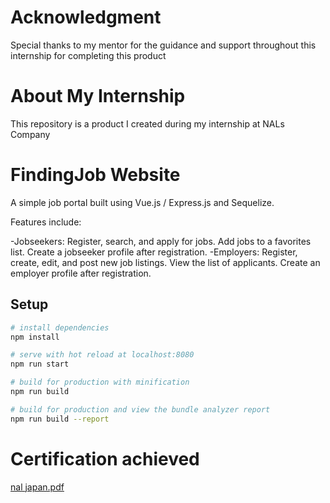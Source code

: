 # Acknowledgment
Special thanks to my mentor for the guidance and support throughout this internship for completing this product

# About My Internship
This repository is a product I created during my internship at NALs Company

# FindingJob Website

A simple job portal built using Vue.js / Express.js and Sequelize.

Features include:

-Jobseekers:
  Register, search, and apply for jobs.
  Add jobs to a favorites list.
  Create a jobseeker profile after registration.
-Employers:
  Register, create, edit, and post new job listings.
  View the list of applicants.
  Create an employer profile after registration.
  
## Setup

```bash
# install dependencies
npm install

# serve with hot reload at localhost:8080
npm run start

# build for production with minification
npm run build

# build for production and view the bundle analyzer report
npm run build --report
```
# Certification achieved
[nal japan.pdf](https://github.com/user-attachments/files/18283479/nal.japan.pdf)

